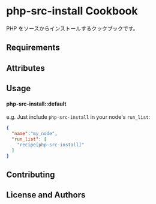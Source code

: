 php-src-install Cookbook
========================
PHP をソースからインストールするクックブックです。

Requirements
------------

Attributes
----------

Usage
-----
#### php-src-install::default

e.g.
Just include `php-src-install` in your node's `run_list`:

```json
{
  "name":"my_node",
  "run_list": [
    "recipe[php-src-install]"
  ]
}
```

Contributing
------------

License and Authors
-------------------
